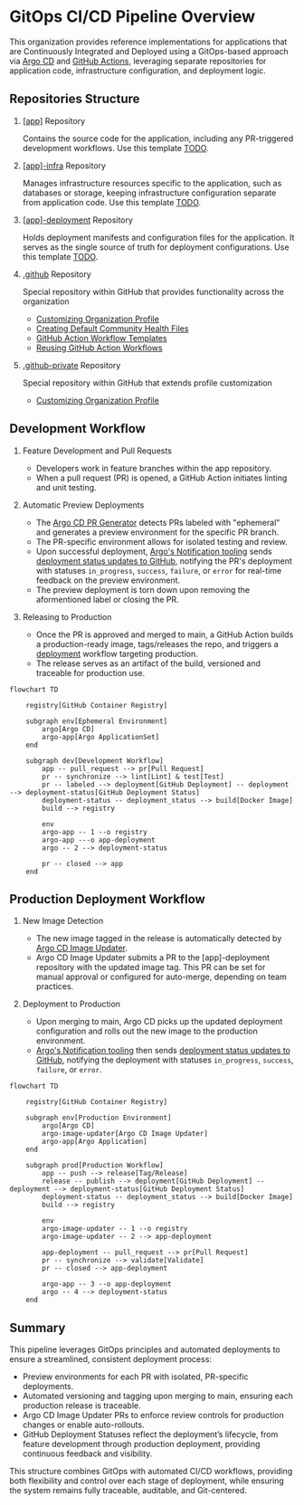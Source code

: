 # GitOps CI/CD Pipeline Overview

This organization provides reference implementations for applications that are Continuously Integrated and Deployed using a GitOps-based approach via [Argo CD](https://argo-cd.readthedocs.io/en/stable/) and [GitHub Actions](https://docs.github.com/en/actions), leveraging separate repositories for application code, infrastructure configuration, and deployment logic.

## Repositories Structure

1. [[app]](https://github.com/gitops-ci-cd/acme-node) Repository

  	Contains the source code for the application, including any PR-triggered development workflows. Use this template [TODO]().

1. [[app]-infra](https://github.com/gitops-ci-cd/acme-node-infra) Repository

  	Manages infrastructure resources specific to the application, such as databases or storage, keeping infrastructure configuration separate from application code. Use this template [TODO]().

1. [[app]-deployment](https://github.com/gitops-ci-cd/acme-node-deployment) Repository

    Holds deployment manifests and configuration files for the application. It serves as the single source of truth for deployment configurations. Use this template [TODO]().

1. [.github](https://github.com/gitops-ci-cd/.github) Repository

    Special repository within GitHub that provides functionality across the organization

    - [Customizing Organization Profile](https://docs.github.com/en/organizations/collaborating-with-groups-in-organizations/customizing-your-organizations-profile)
    - [Creating Default Community Health Files](https://docs.github.com/en/communities/setting-up-your-project-for-healthy-contributions/creating-a-default-community-health-file)
    - [GitHub Action Workflow Templates](https://docs.github.com/en/actions/sharing-automations/creating-workflow-templates-for-your-organization)
    - [Reusing GitHub Action Workflows](https://docs.github.com/en/actions/sharing-automations/reusing-workflows)

1. [.github-private](https://github.com/gitops-ci-cd/.github-private) Repository

    Special repository within GitHub that extends profile customization

    - [Customizing Organization Profile](https://docs.github.com/en/organizations/collaborating-with-groups-in-organizations/customizing-your-organizations-profile#adding-a-member-only-organization-profile-readme)

## Development Workflow

1. Feature Development and Pull Requests

    - Developers work in feature branches within the app repository.
    - When a pull request (PR) is opened, a GitHub Action initiates linting and unit testing.

1. Automatic Preview Deployments

    - The [Argo CD PR Generator](https://argo-cd.readthedocs.io/en/stable/operator-manual/applicationset/Generators-Pull-Request/) detects PRs labeled with "ephemeral" and generates a preview environment for the specific PR branch.
    - The PR-specific environment allows for isolated testing and review.
    - Upon successful deployment, [Argo's Notification tooling](https://argo-cd.readthedocs.io/en/stable/operator-manual/notifications/) sends [deployment status updates to GitHub](https://docs.github.com/en/rest/deployments/deployments), notifying the PR's deployment with statuses `in_progress`, `success`, `failure`, or `error` for real-time feedback on the preview environment.
    - The preview deployment is torn down upon removing the aformentioned label or closing the PR.

1. Releasing to Production

    - Once the PR is approved and merged to main, a GitHub Action builds a production-ready image, tags/releases the repo, and triggers a [deployment](https://docs.github.com/en/rest/deployments/deployments) workflow targeting production.
    - The release serves as an artifact of the build, versioned and traceable for production use.
  
```mermaid
flowchart TD

    registry[GitHub Container Registry]

    subgraph env[Ephemeral Environment]
        argo[Argo CD]
        argo-app[Argo ApplicationSet]
    end

    subgraph dev[Development Workflow]
        app -- pull_request --> pr[Pull Request]
        pr -- synchronize --> lint[Lint] & test[Test]
        pr -- labeled --> deployment[GitHub Deployment] -- deployment --> deployment-status[GitHub Deployment Status]
        deployment-status -- deployment_status --> build[Docker Image]
        build --> registry

        env
        argo-app -- 1 --o registry
        argo-app ---o app-deployment
        argo -- 2 --> deployment-status

        pr -- closed --> app
    end
```

## Production Deployment Workflow

1. New Image Detection

    - The new image tagged in the release is automatically detected by [Argo CD Image Updater](https://argocd-image-updater.readthedocs.io/en/stable/).
    - Argo CD Image Updater submits a PR to the [app]-deployment repository with the updated image tag. This PR can be set for manual approval or configured for auto-merge, depending on team practices.

1. Deployment to Production

    - Upon merging to main, Argo CD picks up the updated deployment configuration and rolls out the new image to the production environment.
    - [Argo's Notification tooling](https://argo-cd.readthedocs.io/en/stable/operator-manual/notifications/) then sends [deployment status updates to GitHub](https://docs.github.com/en/rest/deployments/deployments), notifying the deployment with statuses `in_progress`, `success`, `failure`, or `error`.

```mermaid
flowchart TD

    registry[GitHub Container Registry]

    subgraph env[Production Environment]
        argo[Argo CD]
        argo-image-updater[Argo CD Image Updater]
        argo-app[Argo Application]
    end

    subgraph prod[Production Workflow]
        app -- push --> release[Tag/Release]
        release -- publish --> deployment[GitHub Deployment] -- deployment --> deployment-status[GitHub Deployment Status]
        deployment-status -- deployment_status --> build[Docker Image]
        build --> registry

        env
        argo-image-updater -- 1 --o registry
        argo-image-updater -- 2 --> app-deployment

        app-deployment -- pull_request --> pr[Pull Request]
        pr -- synchronize --> validate[Validate]
        pr -- closed --> app-deployment

        argo-app -- 3 --o app-deployment
        argo -- 4 --> deployment-status
    end
```

## Summary

This pipeline leverages GitOps principles and automated deployments to ensure a streamlined, consistent deployment process:

- Preview environments for each PR with isolated, PR-specific deployments.
- Automated versioning and tagging upon merging to main, ensuring each production release is traceable.
- Argo CD Image Updater PRs to enforce review controls for production changes or enable auto-rollouts.
- GitHub Deployment Statuses reflect the deployment’s lifecycle, from feature development through production deployment, providing continuous feedback and visibility.

This structure combines GitOps with automated CI/CD workflows, providing both flexibility and control over each stage of deployment, while ensuring the system remains fully traceable, auditable, and Git-centered.
